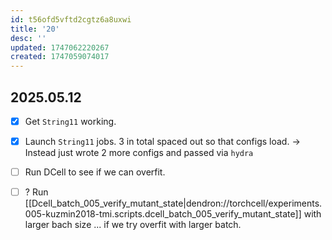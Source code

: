 ```yaml
---
id: t56ofd5vftd2cgtz6a8uxwi
title: '20'
desc: ''
updated: 1747062220267
created: 1747059074017
---
```


## 2025.05.12

- [x] Get `String11` working.
- [x] Launch `String11` jobs. 3 in total spaced out so that configs load. → Instead just wrote 2 more configs and passed via `hydra`

- [ ] Run DCell to see if we can overfit.
- [ ] ? Run [[Dcell_batch_005_verify_mutant_state|dendron://torchcell/experiments.005-kuzmin2018-tmi.scripts.dcell_batch_005_verify_mutant_state]] with larger bach size ... if we try overfit with larger batch.
